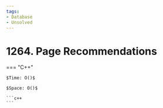 ```yaml
---
tags:
- Database
- Unsolved
---
```



# 1264. Page Recommendations

=== "C++"

    $Time: O()$

    $Space: O()$

    ```c++
    ```